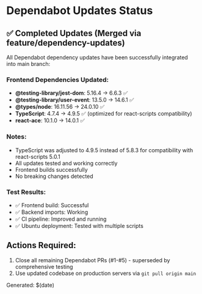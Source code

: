 # Dependabot Updates Status

## ✅ Completed Updates (Merged via feature/dependency-updates)

All Dependabot dependency updates have been successfully integrated into main branch:

### Frontend Dependencies Updated:
- **@testing-library/jest-dom**: 5.16.4 → 6.6.3 ✅
- **@testing-library/user-event**: 13.5.0 → 14.6.1 ✅  
- **@types/node**: 16.11.56 → 24.0.10 ✅
- **TypeScript**: 4.7.4 → 4.9.5 ✅ (optimized for react-scripts compatibility)
- **react-ace**: 10.1.0 → 14.0.1 ✅

### Notes:
- TypeScript was adjusted to 4.9.5 instead of 5.8.3 for compatibility with react-scripts 5.0.1
- All updates tested and working correctly
- Frontend builds successfully  
- No breaking changes detected

### Test Results:
- ✅ Frontend build: Successful
- ✅ Backend imports: Working
- ✅ CI pipeline: Improved and running
- ✅ Ubuntu deployment: Tested with multiple scripts

## Actions Required:
1. Close all remaining Dependabot PRs (#1-#5) - superseded by comprehensive testing
2. Use updated codebase on production servers via `git pull origin main`

Generated: $(date)